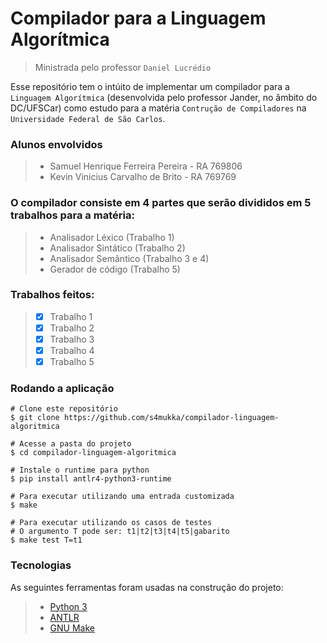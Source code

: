 # Compilador para a Linguagem Algorítmica
> Ministrada pelo professor `Daniel Lucrédio`

Esse repositório tem o intúito de implementar um compilador para a
`Linguagem Algorítmica` (desenvolvida pelo professor Jander, no âmbito do DC/UFSCar)
como estudo para a matéria `Contrução de Compiladores` na `Universidade Federal de São Carlos`.

### Alunos envolvidos
> - Samuel Henrique Ferreira Pereira - RA 769806
> - Kevin Vinicius Carvalho de Brito  - RA 769769

### O compilador consiste em 4 partes que serão divididos em 5 trabalhos para a matéria:
> - Analisador Léxico (Trabalho 1)
> - Analisador Sintático (Trabalho 2)
> - Analisador Semântico (Trabalho 3 e 4)
> - Gerador de código (Trabalho 5)

### Trabalhos feitos:
> - [x] Trabalho 1
> - [x] Trabalho 2
> - [x] Trabalho 3
> - [x] Trabalho 4
> - [x] Trabalho 5

### Rodando a aplicação
    # Clone este repositório
    $ git clone https://github.com/s4mukka/compilador-linguagem-algoritmica

    # Acesse a pasta do projeto
    $ cd compilador-linguagem-algoritmica

    # Instale o runtime para python
    $ pip install antlr4-python3-runtime

    # Para executar utilizando uma entrada customizada
    $ make

    # Para executar utilizando os casos de testes
    # O argumento T pode ser: t1|t2|t3|t4|t5|gabarito
    $ make test T=t1

### Tecnologias
As seguintes ferramentas foram usadas na construção do projeto:
> - [Python 3](https://www.python.org/)
> - [ANTLR](https://www.antlr.org/)
> - [GNU Make](https://www.gnu.org/software/make/)
